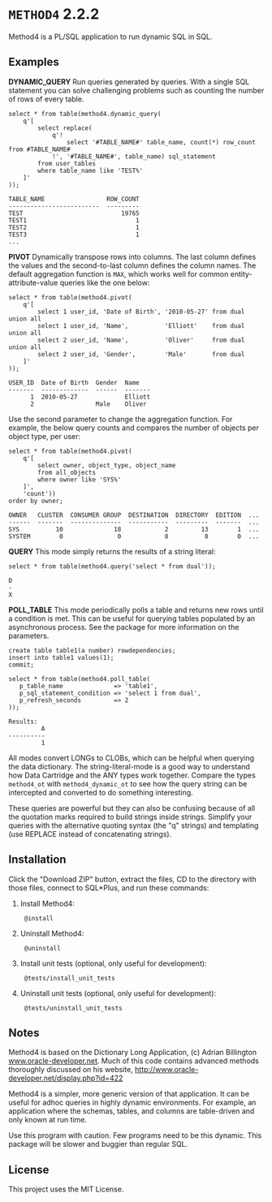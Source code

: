 `METHOD4` 2.2.2
============

Method4 is a PL/SQL application to run dynamic SQL in SQL.

## Examples

**DYNAMIC_QUERY** Run queries generated by queries. With a single SQL statement you can solve challenging problems such as counting the number of rows of every table.

    select * from table(method4.dynamic_query(
        q'[
            select replace(
                q'!
                    select '#TABLE_NAME#' table_name, count(*) row_count from #TABLE_NAME#
                !', '#TABLE_NAME#', table_name) sql_statement
            from user_tables
            where table_name like 'TEST%'
        ]'
    ));
    
    TABLE_NAME                 ROW_COUNT
    -------------------------  ---------
    TEST                           19765
    TEST1                              1
    TEST2                              1
    TEST3                              1
    ...


**PIVOT** Dynamically transpose rows into columns. The last column defines the values and the second-to-last column defines the column names. The default aggregation function is `MAX`, which works well for common entity-attribute-value queries like the one below:

    select * from table(method4.pivot(
        q'[
            select 1 user_id, 'Date of Birth', '2010-05-27' from dual union all
            select 1 user_id, 'Name',          'Elliott'    from dual union all
            select 2 user_id, 'Name',          'Oliver'     from dual union all
            select 2 user_id, 'Gender',        'Male'       from dual
        ]'
    ));

    USER_ID  Date of Birth  Gender  Name
    -------  -------------  ------  -------
          1  2010-05-27             Elliott
          2                 Male    Oliver

Use the second parameter to change the aggregation function. For example, the below query counts and compares the number of objects per object type, per user:

    select * from table(method4.pivot(
        q'[
            select owner, object_type, object_name
            from all_objects
            where owner like 'SYS%'
        ]',
        'count'))
    order by owner;

    OWNER   CLUSTER  CONSUMER GROUP  DESTINATION  DIRECTORY  EDITION  ...
    ------  -------  --------------  -----------  ---------  -------  ...
    SYS          10              18            2         13        1  ...
    SYSTEM        0               0            0          0        0  ...


**QUERY** This mode simply returns the results of a string literal:

    select * from table(method4.query('select * from dual'));
    
    D
    -
    X


**POLL_TABLE** This mode periodically polls a table and returns new rows until a condition is met. This can be useful for querying tables populated by an asynchronous process. See the package for more information on the parameters.

    create table table1(a number) rowdependencies;
    insert into table1 values(1);
    commit;
    
    select * from table(method4.poll_table(
       p_table_name              => 'table1',
       p_sql_statement_condition => 'select 1 from dual',
       p_refresh_seconds         => 2
    ));
    
    Results:
             A
    ----------
             1

All modes convert LONGs to CLOBs, which can be helpful when querying the data dictionary. The string-literal-mode is a good way to understand how Data Cartridge and the ANY types work together. Compare the types `method4_ot` with `method4_dynamic_ot` to see how the query string can be intercepted and converted to do something interesting.

These queries are powerful but they can also be confusing because of all the quotation marks required to build strings inside strings. Simplify your queries with the alternative quoting syntax (the "q" strings) and templating (use REPLACE instead of concatenating strings).

## Installation

Click the "Download ZIP" button, extract the files, CD to the directory with those files, connect to SQL*Plus, and run these commands:

1. Install Method4:

        @install

2. Uninstall Method4:

        @uninstall

3. Install unit tests (optional, only useful for development):

        @tests/install_unit_tests

4. Uninstall unit tests (optional, only useful for development):

        @tests/uninstall_unit_tests

## Notes

Method4 is based on the Dictionary Long Application, (c) Adrian Billington www.oracle-developer.net. Much of this code contains advanced methods thoroughly discussed on his website, http://www.oracle-developer.net/display.php?id=422

Method4 is a simpler, more generic version of that application. It can be useful for adhoc queries in highly dynamic environments. For example, an application where the schemas, tables, and columns are table-driven and only known at run time.

Use this program with caution. Few programs need to be this dynamic. This package will be slower and buggier than regular SQL.

## License

This project uses the MIT License.
